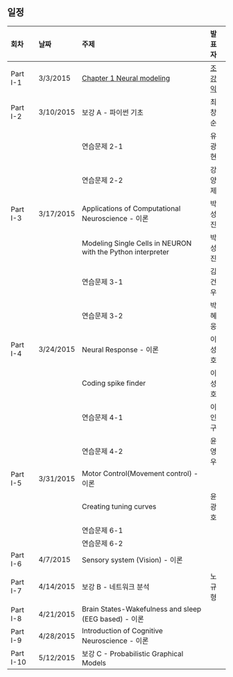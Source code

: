 
## 일정
|회차	    |날짜	   |주제	                                                    |발표자	|
|:---	    |:---	   |:---	                                                    |:---	|
|Part I-1    |3/3/2015  |[Chapter 1 Neural modeling](doc/part1/study01/d01.md) |[조강익](https://www.facebook.com/kangik)  |
|Part I-2    |3/10/2015 | 보강 A - 파이썬 기초  | 최창순 |
|            |          | 연습문제 2-1  | 유광현 |
|            |          | 연습문제 2-2  | 강양제 |
|Part I-3    |3/17/2015 | Applications of Computational Neuroscience - 이론  | 박성진 |
|            |          | Modeling Single Cells in NEURON with the Python interpreter | 박성진 |
|            |          | 연습문제 3-1                                               | 김건우 |
|            |          | 연습문제 3-2                                               | 박혜웅 |
|Part I-4    |3/24/2015 | Neural Response - 이론  | 이성호 |
|            |          | Coding spike finder | 이성호 |
|            |          | 연습문제 4-1                                               | 이인구 |
|            |          | 연습문제 4-2                                               | 윤영우 |
|Part I-5    |3/31/2015 | Motor Control(Movement control) - 이론   |    |
|            |          | Creating tuning curves  | 윤광호 |
|            |          | 연습문제 6-1                                               |  |
|            |          | 연습문제 6-2                                               |  |
|Part I-6    |4/7/2015 | Sensory system (Vision) - 이론   |    |
|Part I-7    |4/14/2015 | 보강 B - 네트워크 분석   |  노규형  |
|Part I-8    |4/21/2015 | Brain States-Wakefulness and sleep (EEG based) - 이론   |    |
|Part I-9    |4/28/2015 | Introduction of Cognitive Neuroscience - 이론  |    |
|Part I-10    |5/12/2015 | 보강 C - Probabilistic Graphical Models  |    |

